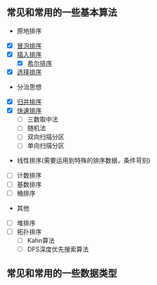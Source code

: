 ## 常见和常用的一些基本算法
- 原地排序
- [x] [冒泡排序](demo/Bubbling.java)
- [x] [插入排序](demo/Inserting.java)
    - [x] [希尔排序](demo/Shelling.java)
- [x] [选择排序](demo/Selecting.java)
- 分治思想
- [x] [归并排序](demo/Merging.java)
- [x] [快速排序](demo/Fasting.java)
    - [ ] 三数取中法
    - [ ] 随机法
    - [ ] 双向扫描分区
    - [ ] 单向扫描分区
-  线性排序\(需要运用到特殊的排序数据，条件苛刻\)
- [ ] 计数排序
- [ ] 基数排序
- [ ] 桶排序
- 其他
- [ ] 堆排序
- [ ] 拓扑排序
    - [ ] Kahn算法
    - [ ] DFS深度优先搜索算法
## 常见和常用的一些数据类型  


